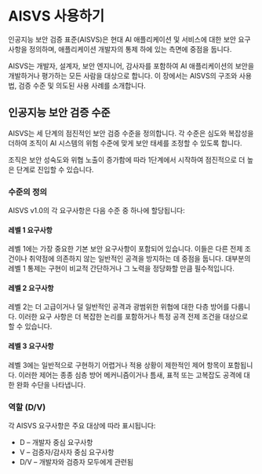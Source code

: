 # AISVS 사용하기

인공지능 보안 검증 표준(AISVS)은 현대 AI 애플리케이션 및 서비스에 대한 보안 요구 사항을 정의하며, 애플리케이션 개발자의 통제 하에 있는 측면에 중점을 둡니다.

AISVS는 개발자, 설계자, 보안 엔지니어, 감사자를 포함하여 AI 애플리케이션의 보안을 개발하거나 평가하는 모든 사람을 대상으로 합니다. 이 장에서는 AISVS의 구조와 사용법, 검증 수준 및 의도된 사용 사례를 소개합니다.

## 인공지능 보안 검증 수준

AISVS는 세 단계의 점진적인 보안 검증 수준을 정의합니다. 각 수준은 심도와 복잡성을 더하여 조직이 AI 시스템의 위험 수준에 맞게 보안 태세를 조정할 수 있도록 합니다.

조직은 보안 성숙도와 위협 노출이 증가함에 따라 1단계에서 시작하여 점진적으로 더 높은 단계로 진입할 수 있습니다.

### 수준의 정의

AISVS v1.0의 각 요구사항은 다음 수준 중 하나에 할당됩니다:

#### 레벨 1 요구사항

레벨 1에는 가장 중요한 기본 보안 요구사항이 포함되어 있습니다. 이들은 다른 전제 조건이나 취약점에 의존하지 않는 일반적인 공격을 방지하는 데 중점을 둡니다. 대부분의 레벨 1 통제는 구현이 비교적 간단하거나 그 노력을 정당화할 만큼 필수적입니다.

#### 레벨 2 요구사항

레벨 2는 더 고급이거나 덜 일반적인 공격과 광범위한 위협에 대한 다층 방어를 다룹니다. 이러한 요구 사항은 더 복잡한 논리를 포함하거나 특정 공격 전제 조건을 대상으로 할 수 있습니다.

#### 레벨 3 요구사항

레벨 3에는 일반적으로 구현하기 어렵거나 적용 상황이 제한적인 제어 항목이 포함됩니다. 이러한 제어는 종종 심층 방어 메커니즘이거나 틈새, 표적 또는 고복잡도 공격에 대한 완화 수단을 나타냅니다.

### 역할 (D/V)

각 AISVS 요구사항은 주요 대상에 따라 표시됩니다:

* D – 개발자 중심 요구사항
* V – 검증자/감사자 중심 요구사항
* D/V – 개발자와 검증자 모두에게 관련됨

